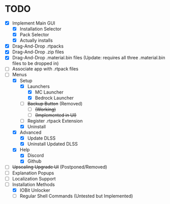 # TODO

- [x] Implement Main GUI
  - [x] Installation Selector
  - [x] Pack Selector
  - [x] Actually installs
- [x] Drag-And-Drop .rtpacks
- [x] Drag-And-Drop .zip files
- [x] Drag-And-Drop .material.bin files (Update: requires all three .material.bin files to be dropped in)
- [ ] Associate app with .rtpack files
- [ ] Menus
  - [x] Setup
    - [x] Launchers
      - [x] MC Launcher
      - [x] Bedrock Launcher
    - [ ] ~~Backup Button~~ (Removed)
      - [ ] ~~(Working)~~
      - [ ] ~~(Implemented in UI)~~
    - [ ] Register .rtpack Extension
    - [x] Uninstall
  - [x] Advanced
    - [x] Update DLSS
    - [x] Uninstall Updated DLSS
  - [x] Help
    - [x] Discord
    - [X] Github
- [ ] ~~Upscaling Upgrade UI~~ (Postponed/Removed)
- [ ] Explanation Popups
- [ ] Localization Support
- [ ] Installation Methods
  - [x] IOBit Unlocker 
  - [ ] Regular Shell Commands (Untested but Implemented)